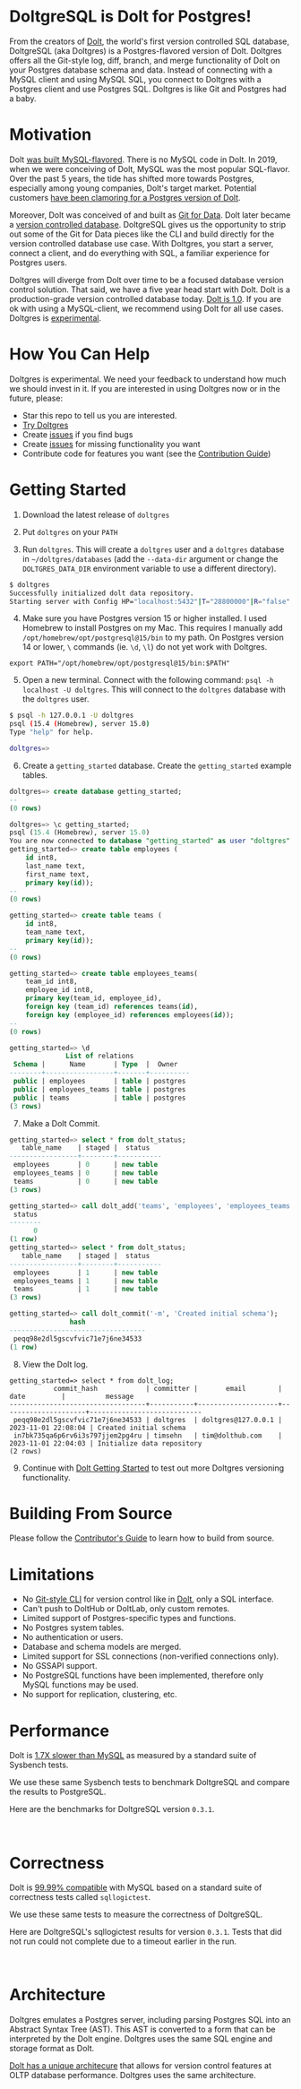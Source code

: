# DoltgreSQL is Dolt for Postgres!

From the creators of [Dolt](https://www.doltdb.com), the world's first version controlled SQL database,
DoltgreSQL (aka Doltgres) is a Postgres-flavored version of Dolt. Doltgres offers all the Git-style log, 
diff, branch, and merge functionality of Dolt on your Postgres database schema and data. Instead of 
connecting with a MySQL client and using MySQL SQL, you connect to Doltgres with a Postgres client and 
use Postgres SQL. Doltgres is like Git and Postgres had a baby.

# Motivation

Dolt [was built MySQL-flavored](https://www.dolthub.com/blog/2022-03-28-have-postgres-want-dolt/#why-is-dolt-mysql-flavored-anyway). 
There is no MySQL code in Dolt. In 2019, when we were conceiving of Dolt, MySQL was the most popular 
SQL-flavor. Over the past 5 years, the tide has shifted more towards Postgres, especially among 
young companies, Dolt's target market. Potential customers
[have been clamoring for a Postgres version of Dolt](https://github.com/dolthub/dolt/issues/4840).

Moreover, Dolt was conceived of and built as [Git for Data](https://www.dolthub.com/blog/2020-03-06-so-you-want-git-for-data/).
Dolt later became a [version controlled database](https://www.dolthub.com/blog/2021-09-17-database-version-control/).
DoltgreSQL gives us the opportunity to strip out some of the Git for Data pieces like the CLI
and build directly for the version controlled database use case. With Doltgres, you start a server,
connect a client, and do everything with SQL, a familiar experience for Postgres users. 

Doltgres will diverge from Dolt over time to be a focused database version control solution. 
That said, we have a five year head start with Dolt. Dolt is a production-grade version
controlled database today. [Dolt is 1.0](https://www.dolthub.com/blog/2023-05-05-dolt-1-dot-0/).
If you are ok with using a MySQL-client, we recommend using Dolt for all use cases. Doltgres 
is [experimental](#limitations).

# How You Can Help

Doltgres is experimental. We need your feedback to understand how much we should invest in it.
If you are interested in using Doltgres now or in the future, please:

* Star this repo to tell us you are interested.
* [Try Doltgres](#getting-started)
* Create [issues](https://github.com/dolthub/doltgresql/issues) if you find bugs
* Create [issues](https://github.com/dolthub/doltgresql/issues) for missing functionality you want
* Contribute code for features you want (see the [Contribution Guide](https://github.com/dolthub/doltgresql/blob/main/CONTRIBUTING.md))

# Getting Started

1. Download the latest release of `doltgres`
   
2. Put `doltgres` on your `PATH`

3. Run `doltgres`. This will create a `doltgres` user and a `doltgres` database in `~/doltgres/databases` (add the `--data-dir` argument or change the `DOLTGRES_DATA_DIR` environment variable to use a different directory).
```bash
$ doltgres
Successfully initialized dolt data repository.
Starting server with Config HP="localhost:5432"|T="28800000"|R="false"|L="info"|S="/tmp/mysql.sock"
```

4. Make sure you have Postgres version 15 or higher installed. I used Homebrew to install Postgres on my Mac.
This requires I manually add `/opt/homebrew/opt/postgresql@15/bin` to my path. On Postgres version 14 or lower,
`\` commands (ie. `\d`, `\l`) do not yet work with Doltgres. 
```
export PATH="/opt/homebrew/opt/postgresql@15/bin:$PATH"
```

5. Open a new terminal. Connect with the following command: `psql -h localhost -U doltgres`. This will connect to the `doltgres` database with the `doltgres` user.
```bash
$ psql -h 127.0.0.1 -U doltgres
psql (15.4 (Homebrew), server 15.0)
Type "help" for help.

doltgres=>
```

6. Create a `getting_started` database. Create the `getting_started` example tables.
```sql
doltgres=> create database getting_started;
--
(0 rows)

doltgres=> \c getting_started;
psql (15.4 (Homebrew), server 15.0)
You are now connected to database "getting_started" as user "doltgres".
getting_started=> create table employees (
    id int8,
    last_name text,
    first_name text,
    primary key(id));
--
(0 rows)

getting_started=> create table teams (
    id int8,
    team_name text,
    primary key(id));
--
(0 rows)

getting_started=> create table employees_teams(
    team_id int8,
    employee_id int8,
    primary key(team_id, employee_id),
    foreign key (team_id) references teams(id),
    foreign key (employee_id) references employees(id));
--
(0 rows)

getting_started=> \d
              List of relations
 Schema |      Name       | Type  |  Owner   
--------+-----------------+-------+----------
 public | employees       | table | postgres
 public | employees_teams | table | postgres
 public | teams           | table | postgres
(3 rows)
```

7. Make a Dolt Commit.
```sql
getting_started=> select * from dolt_status;
   table_name    | staged |  status   
-----------------+--------+-----------
 employees       | 0      | new table
 employees_teams | 0      | new table
 teams           | 0      | new table
(3 rows)

getting_started=> call dolt_add('teams', 'employees', 'employees_teams');
 status 
--------
      0
(1 row)
getting_started=> select * from dolt_status; 
   table_name    | staged |  status   
-----------------+--------+-----------
 employees       | 1      | new table
 employees_teams | 1      | new table
 teams           | 1      | new table
(3 rows)

getting_started=> call dolt_commit('-m', 'Created initial schema');
               hash               
----------------------------------
 peqq98e2dl5gscvfvic71e7j6ne34533
(1 row)
```

8. View the Dolt log.
```
getting_started=> select * from dolt_log;
           commit_hash            | committer |       email        |        date         |          message           
----------------------------------+-----------+--------------------+---------------------+----------------------------
 peqq98e2dl5gscvfvic71e7j6ne34533 | doltgres  | doltgres@127.0.0.1 | 2023-11-01 22:08:04 | Created initial schema
 in7bk735qa6p6rv6i3s797jjem2pg4ru | timsehn   | tim@dolthub.com    | 2023-11-01 22:04:03 | Initialize data repository
(2 rows)
```

9. Continue with [Dolt Getting Started](https://docs.dolthub.com/introduction/getting-started/database#insert-some-data) 
to test out more Doltgres versioning functionality.

# Building From Source

Please follow the [Contributor's Guide](https://github.com/dolthub/doltgresql/blob/main/CONTRIBUTING.md#getting-set-up) to learn how to build from source.

# Limitations

* No [Git-style CLI](https://docs.dolthub.com/cli-reference/cli) for version control like in [Dolt](https://github.com/dolthub/dolt), only a SQL interface.
* Can't push to DoltHub or DoltLab, only custom remotes.
* Limited support of Postgres-specific types and functions.
* No Postgres system tables.
* No authentication or users.
* Database and schema models are merged.
* Limited support for SSL connections (non-verified connections only).
* No GSSAPI support.
* No PostgreSQL functions have been implemented, therefore only MySQL functions may be used.
* No support for replication, clustering, etc.

# Performance

Dolt is [1.7X slower than MySQL](https://docs.dolthub.com/sql-reference/benchmarks/latency) as measured by
a standard suite of Sysbench tests.

We use these same Sysbench tests to benchmark DoltgreSQL and compare the results to PostgreSQL. 

Here are the benchmarks for DoltgreSQL version `0.3.1`.

<!-- START_LATENCY_RESULTS_TABLE -->
<!-- END_LATENCY_RESULTS_TABLE -->
<br/>

# Correctness

Dolt is [99.99% compatible](https://docs.dolthub.com/sql-reference/benchmarks/correctness) with MySQL based on a 
standard suite of correctness tests called `sqllogictest`.

We use these same tests to measure the correctness of DoltgreSQL.

Here are DoltgreSQL's sqllogictest results for version `0.3.1`.  Tests that
did not run could not complete due to a timeout earlier in the run.

<!-- START_CORRECTNESS_RESULTS_TABLE -->
<!-- END_CORRECTNESS_RESULTS_TABLE -->
<br/>

# Architecture

Doltgres emulates a Postgres server, including parsing Postgres SQL into an Abstract Syntax Tree (AST). This AST is
converted to a form that can be interpreted by the Dolt engine. Doltgres uses the same SQL engine and storage format as Dolt.

[Dolt has a unique architecure](https://docs.dolthub.com/architecture/architecture) that allows for version control
features at OLTP database performance. Doltgres uses the same architecture.
